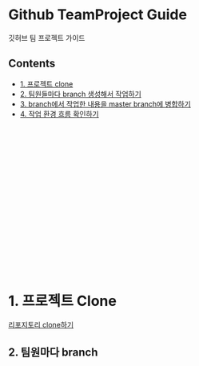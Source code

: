 # Github TeamProject Guide

깃허브 팀 프로젝트 가이드

## Contents

- [1. 프로젝트 clone](#1.-프로젝트-clone)
- [2. 팀원들마다 branch 생성해서 작업하기](#2.-팀원들마다-branch-생성해서-작업하기)
- [3. branch에서 작업한 내용을 master branch에 병합하기](#3.-branch에서-작업한-내용을-master-branch에-병합하기)
- [4. 작업 환경 흐름 확인하기](#4.-작업-환경-흐름-확인하기)

<br>

<br>

<br>

<br>

<br>

<br>

<br>

<br>

<br>

<br>

<br>

<br>

<br>

<br>

<br>

<br>

<br>

# 1. 프로젝트 Clone

[리포지토리 clone하기](https://velog.io/@kyumin__/Git-%ED%8C%80-%ED%94%84%EB%A1%9C%EC%A0%9D%ED%8A%B8-%ED%99%98%EA%B2%BD-%EA%B5%AC%EC%84%B1-1.-%ED%94%84%EB%A1%9C%EC%A0%9D%ED%8A%B8-clone)

## 2. 팀원마다 branch
